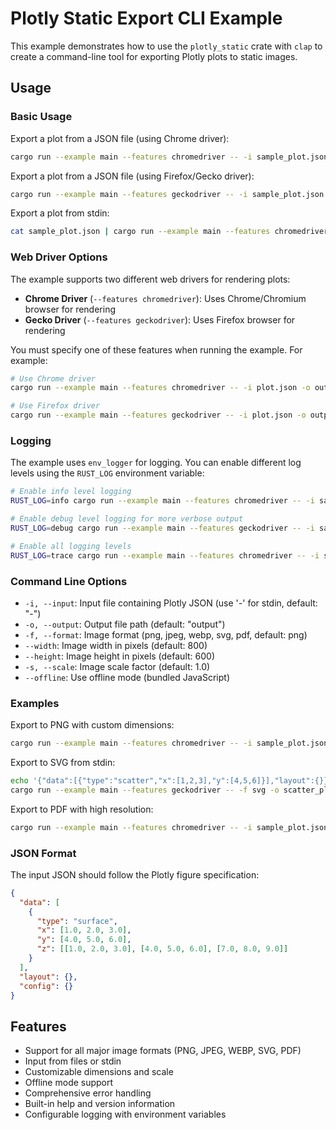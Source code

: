# Plotly Static Export CLI Example

This example demonstrates how to use the `plotly_static` crate with `clap` to create a command-line tool for exporting Plotly plots to static images.

## Usage

### Basic Usage

Export a plot from a JSON file (using Chrome driver):
```bash
cargo run --example main --features chromedriver -- -i sample_plot.json -o my_plot -f png
```

Export a plot from a JSON file (using Firefox/Gecko driver):
```bash
cargo run --example main --features geckodriver -- -i sample_plot.json -o my_plot -f png
```

Export a plot from stdin:
```bash
cat sample_plot.json | cargo run --example main --features chromedriver -- -f svg -o output
```

### Web Driver Options

The example supports two different web drivers for rendering plots:

- **Chrome Driver** (`--features chromedriver`): Uses Chrome/Chromium browser for rendering
- **Gecko Driver** (`--features geckodriver`): Uses Firefox browser for rendering

You must specify one of these features when running the example. For example:
```bash
# Use Chrome driver
cargo run --example main --features chromedriver -- -i plot.json -o output.png

# Use Firefox driver  
cargo run --example main --features geckodriver -- -i plot.json -o output.png
```

### Logging

The example uses `env_logger` for logging. You can enable different log levels using the `RUST_LOG` environment variable:

```bash
# Enable info level logging
RUST_LOG=info cargo run --example main --features chromedriver -- -i sample_plot.json -o my_plot -f png

# Enable debug level logging for more verbose output
RUST_LOG=debug cargo run --example main --features geckodriver -- -i sample_plot.json -o my_plot -f png

# Enable all logging levels
RUST_LOG=trace cargo run --example main --features chromedriver -- -i sample_plot.json -o my_plot -f png
```

### Command Line Options

- `-i, --input`: Input file containing Plotly JSON (use '-' for stdin, default: "-")
- `-o, --output`: Output file path (default: "output")
- `-f, --format`: Image format (png, jpeg, webp, svg, pdf, default: png)
- `--width`: Image width in pixels (default: 800)
- `--height`: Image height in pixels (default: 600)
- `-s, --scale`: Image scale factor (default: 1.0)
- `--offline`: Use offline mode (bundled JavaScript)

### Examples

Export to PNG with custom dimensions:
```bash
cargo run --example main --features chromedriver -- -i sample_plot.json -o plot -f png --width 1200 --height 800
```

Export to SVG from stdin:
```bash
echo '{"data":[{"type":"scatter","x":[1,2,3],"y":[4,5,6]}],"layout":{}}' | \
cargo run --example main --features geckodriver -- -f svg -o scatter_plot
```

Export to PDF with high resolution:
```bash
cargo run --example main --features chromedriver -- -i sample_plot.json -o report -f pdf --width 1600 --height 1200 -s 2.0
```

### JSON Format

The input JSON should follow the Plotly figure specification:

```json
{
  "data": [
    {
      "type": "surface",
      "x": [1.0, 2.0, 3.0],
      "y": [4.0, 5.0, 6.0],
      "z": [[1.0, 2.0, 3.0], [4.0, 5.0, 6.0], [7.0, 8.0, 9.0]]
    }
  ],
  "layout": {},
  "config": {}
}
```

## Features

- Support for all major image formats (PNG, JPEG, WEBP, SVG, PDF)
- Input from files or stdin
- Customizable dimensions and scale
- Offline mode support
- Comprehensive error handling
- Built-in help and version information
- Configurable logging with environment variables 